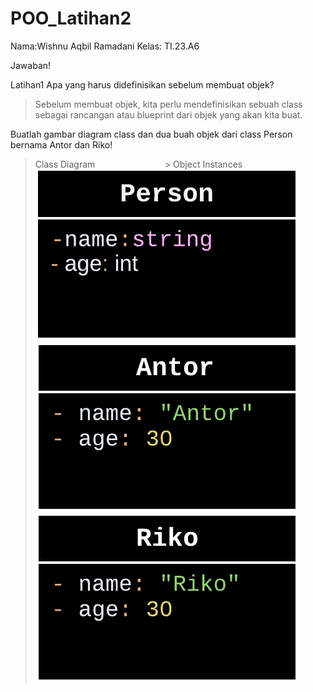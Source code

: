 # POO_Latihan2
Nama:Wishnu Aqbil Ramadani Kelas: TI.23.A6

Jawaban!

Latihan1
Apa yang harus didefinisikan sebelum membuat objek?

> Sebelum membuat objek, kita perlu mendefinisikan sebuah class sebagai rancangan atau blueprint dari objek yang akan kita buat.

Buatlah gambar diagram class dan dua buah objek dari class Person bernama Antor dan Riko!

> Class Diagram                    > Object Instances
![gambar](POO/POO1.png)          ![gambar](POO/POO2.png)    ![gambar](POO/POO3.png)


 
